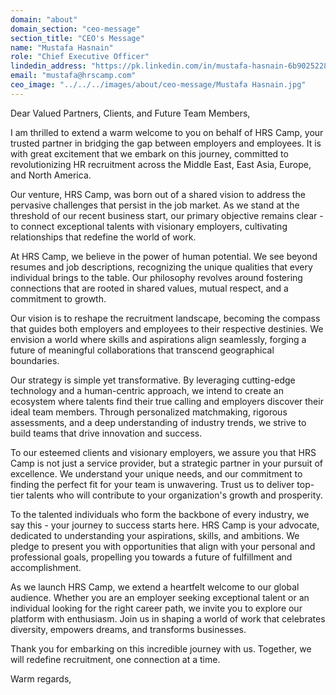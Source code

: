 ```yaml
---
domain: "about"
domain_section: "ceo-message"
section_title: "CEO's Message"
name: "Mustafa Hasnain"
role: "Chief Executive Officer"
lindedin_address: "https://pk.linkedin.com/in/mustafa-hasnain-6b9025228"
email: "mustafa@hrscamp.com"
ceo_image: "../../../images/about/ceo-message/Mustafa Hasnain.jpg"
---
```


Dear Valued Partners, Clients, and Future Team Members,

I am thrilled to extend a warm welcome to you on behalf of HRS Camp, your trusted partner in bridging the gap between employers and employees. It is with great excitement that we embark on this journey, committed to revolutionizing HR recruitment across the Middle East, East Asia, Europe, and North America.

Our venture, HRS Camp, was born out of a shared vision to address the pervasive challenges that persist in the job market. As we stand at the threshold of our recent business start, our primary objective remains clear - to connect exceptional talents with visionary employers, cultivating relationships that redefine the world of work.

At HRS Camp, we believe in the power of human potential. We see beyond resumes and job descriptions, recognizing the unique qualities that every individual brings to the table. Our philosophy revolves around fostering connections that are rooted in shared values, mutual respect, and a commitment to growth.

Our vision is to reshape the recruitment landscape, becoming the compass that guides both employers and employees to their respective destinies. We envision a world where skills and aspirations align seamlessly, forging a future of meaningful collaborations that transcend geographical boundaries.

Our strategy is simple yet transformative. By leveraging cutting-edge technology and a human-centric approach, we intend to create an ecosystem where talents find their true calling and employers discover their ideal team members. Through personalized matchmaking, rigorous assessments, and a deep understanding of industry trends, we strive to build teams that drive innovation and success.

To our esteemed clients and visionary employers, we assure you that HRS Camp is not just a service provider, but a strategic partner in your pursuit of excellence. We understand your unique needs, and our commitment to finding the perfect fit for your team is unwavering. Trust us to deliver top-tier talents who will contribute to your organization's growth and prosperity.

To the talented individuals who form the backbone of every industry, we say this - your journey to success starts here. HRS Camp is your advocate, dedicated to understanding your aspirations, skills, and ambitions. We pledge to present you with opportunities that align with your personal and professional goals, propelling you towards a future of fulfillment and accomplishment.

As we launch HRS Camp, we extend a heartfelt welcome to our global audience. Whether you are an employer seeking exceptional talent or an individual looking for the right career path, we invite you to explore our platform with enthusiasm. Join us in shaping a world of work that celebrates diversity, empowers dreams, and transforms businesses.

Thank you for embarking on this incredible journey with us. Together, we will redefine recruitment, one connection at a time.

Warm regards,